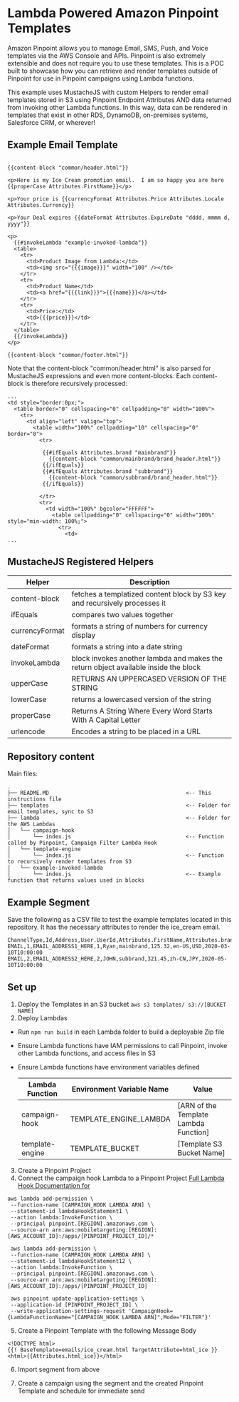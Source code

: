 # Lambda Powered Amazon Pinpoint Templates
Amazon Pinpoint allows you to manage Email, SMS, Push, and Voice templates via the AWS Console and APIs.  Pinpoint is also extremely extensible and does not require you to use these templates.  This is a POC built to showcase how you can retrieve and render templates outside of Pinpoint for use in Pinpoint campaigns using Lambda functions.  

This example uses MustacheJS with custom Helpers to render email templates stored in S3 using Pinpoint Endpoint Attributes AND data returned from invoking other Lambda functions.  In this way, data can be rendered in templates that exist in other RDS, DynamoDB, on-premises systems, Salesforce CRM, or wherever!


## Example Email Template
```

{{content-block "common/header.html"}}

<p>Here is my Ice Cream promotion email.  I am so happy you are here {{properCase Attributes.FirstName}}</p>

<p>Your price is {{currencyFormat Attributes.Price Attributes.Locale Attributes.Currency}}

<p>Your Deal expires {{dateFormat Attributes.ExpireDate "dddd, mmmm d, yyyy"}}

<p>
  {{#invokeLambda "example-invoked-lambda"}}
  <table>
    <tr>
      <td>Product Image from Lambda:</td>
      <td><img src="{{{image}}}" width="100" /></td>
    </tr>
    <tr>
      <td>Product Name</td>
      <td><a href="{{{link}}}">{{{name}}}</a></td>
    </tr>
    <tr>
      <td>Price:</td>
      <td>{{{price}}}</td>
    </tr>
  </table>
  {{/invokeLambda}}
</p>

{{content-block "common/footer.html"}}

```

Note that the content-block "common/header.html" is also parsed for MustacheJS expressions and even more content-blocks.  Each content-block is therefore recursively processed:

```
...
<td style="border:0px;">
  <table border="0" cellspacing="0" cellpadding="0" width="100%">
    <tr>
      <td align="left" valign="top">
        <table width="100%" cellpadding="10" cellspacing="0" border="0">
          <tr>

           {{#ifEquals Attributes.brand "mainbrand"}}
             {{content-block "common/mainbrand/brand_header.html"}}
           {{/ifEquals}}
           {{#ifEquals Attributes.brand "subbrand"}}
             {{content-block "common/subbrand/brand_header.html"}}
           {{/ifEquals}}

          </tr>
          <tr>
            <td width="100%" bgcolor="FFFFFF">
              <table cellpadding="0" cellspacing="0" width="100%" style="min-width: 100%;">
                <tr>
                  <td>
...
```

## MustacheJS Registered Helpers
| Helper | Description |
| ---- | ---- |
| content-block | fetches a templatized content block by S3 key and recursively processes it |
| ifEquals | compares two values together |
| currencyFormat | formats a string of numbers for currency display |
| dateFormat | formats a string into a date string |
| invokeLambda | block invokes another lambda and makes the return object available inside the block |
| upperCase | RETURNS AN UPPERCASED VERSION OF THE STRING |
| lowerCase | returns a lowercased version of the string |
| properCase | Returns A String Where Every Word Starts With A Capital Letter |
| urlencode | Encodes a string to be placed in a URL |

## Repository content
Main files:
```
.
├── README.MD                                           <-- This instructions file
├── templates                                           <-- Folder for email templates, sync to S3
├── lambda                                              <-- Folder for the AWS Lambdas
│   └── campaign-hook
│       └── index.js                                    <-- Function called by Pinpoint, Campaign Filter Lambda Hook
│   └── template-engine
│       └── index.js                                    <-- Function to recursively render templates from S3
│   └── example-invoked-lambda
│       └── index.js                                    <-- Example function that returns values used in blocks
```

## Example Segment
Save the following as a CSV file to test the example templates located in this repository.  It has the necessary attributes to render the ice_cream email.
```
ChannelType,Id,Address,User.UserId,Attributes.FirstName,Attributes.brand,Attributes.Price,Attributes.Locale,Attributes.Currency,Attributes.ExpireDate
EMAIL,1,EMAIL_ADDRESS1_HERE,1,Ryan,mainbrand,125.32,en-US,USD,2020-03-10T10:00:00
EMAIL,2,EMAIL_ADDRESS2_HERE,2,JOHN,subbrand,321.45,zh-CN,JPY,2020-05-10T10:00:00
```

## Set up
1. Deploy the Templates in an S3 bucket
`aws s3 templates/ s3://[BUCKET NAME]`
2. Deploy Lambdas
  * Run `npm run build` in each Lambda folder to build a deployable Zip file
  * Ensure Lambda functions have IAM permissions to call Pinpoint, invoke other Lambda functions, and access files in S3
  * Ensure Lambda functions have environment variables defined

    | Lambda Function | Environment Variable Name | Value |
    | --------------- | --------------- | --------------- |
    | campaign-hook | TEMPLATE_ENGINE_LAMBDA | [ARN of the Template Lambda Function]
    | template-engine | TEMPLATE_BUCKET | [Template S3 Bucket Name] |

3. Create a Pinpoint Project
4. Connect the campaign hook Lambda to a Pinpoint Project
[Full Lambda Hook Documentation for](https://docs.aws.amazon.com/pinpoint/latest/developerguide/segments-dynamic.html)
```
aws lambda add-permission \
 --function-name [CAMPAIGN_HOOK LAMBDA ARN] \
 --statement-id lambdaHookStatement1 \
 --action lambda:InvokeFunction \
 --principal pinpoint.[REGION].amazonaws.com \
 --source-arn arn:aws:mobiletargeting:[REGION]:[AWS_ACCOUNT_ID]:/apps/[PINPOINT_PROJECT_ID]/*

 aws lambda add-permission \
 --function-name [CAMPAIGN_HOOK LAMBDA ARN] \
 --statement-id lambdaHookStatement12 \
 --action lambda:InvokeFunction \
 --principal pinpoint.[REGION].amazonaws.com \
 --source-arn arn:aws:mobiletargeting:[REGION]:[AWS_ACCOUNT_ID]:/apps/[PINPOINT_PROJECT_ID]

 aws pinpoint update-application-settings \
 --application-id [PINPOINT_PROJECT_ID] \
 --write-application-settings-request 'CampaignHook={LambdaFunctionName="[CAMPAIGN_HOOK LAMBDA ARN]",Mode="FILTER"}'
```

5. Create a Pinpoint Template with the following Message Body

```
<!DOCTYPE html>
{{! BaseTemplate=emails/ice_cream.html TargetAttribute=html_ice }}
<html>{{Attributes.html_ice}}</html>
```

6. Import segment from above

7. Create a campaign using the segment and the created Pinpoint Template and schedule for immediate send
